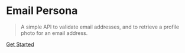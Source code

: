 # Email Persona

> A simple API to validate email addresses, and to retrieve a profile photo for an email address.

[Get Started](profile.md)
